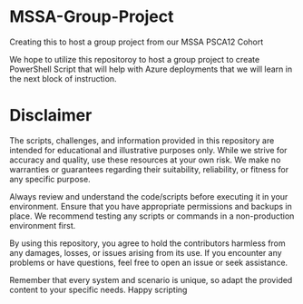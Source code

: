 # MSSA-Group-Project
Creating this to host a group project from our MSSA PSCA12 Cohort 

We hope to utilize this repositoroy to host a group project to create PowerShell Script that will help with Azure deployments that we will learn in the next block of instruction.  

# Disclaimer

The scripts, challenges, and information provided in this repository are intended for educational and illustrative purposes only. While we strive for accuracy and quality, use these resources at your own risk. We make no warranties or guarantees regarding their suitability, reliability, or fitness for any specific purpose.

Always review and understand the code/scripts before executing it in your environment. Ensure that you have appropriate permissions and backups in place. We recommend testing any scripts or commands in a non-production environment first.

By using this repository, you agree to hold the contributors harmless from any damages, losses, or issues arising from its use. If you encounter any problems or have questions, feel free to open an issue or seek assistance.

Remember that every system and scenario is unique, so adapt the provided content to your specific needs. Happy scripting



